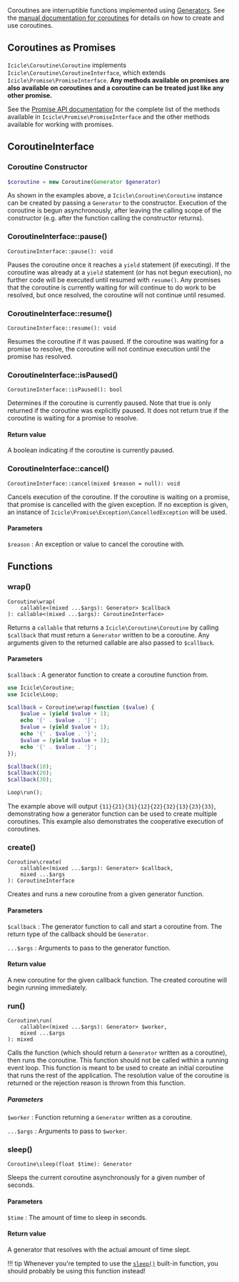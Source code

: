 Coroutines are interruptible functions implemented using [Generators](http://www.php.net/manual/en/language.generators.overview.php). See the [manual documentation for coroutines](../manual/coroutines.md) for details on how to create and use coroutines.

## Coroutines as Promises

`Icicle\Coroutine\Coroutine` implements `Icicle\Coroutine\CoroutineInterface`, which extends `Icicle\Promise\PromiseInterface`. **Any methods available on promises are also available on coroutines and a coroutine can be treated just like any other promise.**

See the [Promise API documentation](promise.md) for the complete list of the methods available in `Icicle\Promise\PromiseInterface` and the other methods available for working with promises.



## CoroutineInterface

### Coroutine Constructor

```php
$coroutine = new Coroutine(Generator $generator)
```

As shown in the examples above, a `Icicle\Coroutine\Coroutine` instance can be created by passing a `Generator` to the constructor. Execution of the coroutine is begun asynchronously, after leaving the calling scope of the constructor (e.g. after the function calling the constructor returns).


### CoroutineInterface::pause()

    CoroutineInterface::pause(): void

Pauses the coroutine once it reaches a `yield` statement (if executing). If the coroutine was already at a `yield` statement (or has not begun execution), no further code will be executed until resumed with `resume()`. Any promises that the coroutine is currently waiting for will continue to do work to be resolved, but once resolved, the coroutine will not continue until resumed.


### CoroutineInterface::resume()

    CoroutineInterface::resume(): void

Resumes the coroutine if it was paused. If the coroutine was waiting for a promise to resolve, the coroutine will not continue execution until the promise has resolved.


### CoroutineInterface::isPaused()

    CoroutineInterface::isPaused(): bool

Determines if the coroutine is currently paused. Note that true is only returned if the coroutine was explicitly paused. It does not return true if the coroutine is waiting for a promise to resolve.

#### Return value
A boolean indicating if the coroutine is currently paused.


### CoroutineInterface::cancel()

    CoroutineInterface::cancel(mixed $reason = null): void

Cancels execution of the coroutine. If the coroutine is waiting on a promise, that promise is cancelled with the given exception. If no exception is given, an instance of `Icicle\Promise\Exception\CancelledException` will be used.

#### Parameters
`$reason`
:   An exception or value to cancel the coroutine with.



## Functions

### wrap()

    Coroutine\wrap(
        callable<(mixed ...$args): Generator> $callback
    ): callable<(mixed ...$args): CoroutineInterface>

Returns a `callable` that returns a `Icicle\Coroutine\Coroutine` by calling `$callback` that must return a `Generator` written to be a coroutine. Any arguments given to the returned callable are also passed to `$callback`.

#### Parameters
`$callback`
:   A generator function to create a coroutine function from.

```php
use Icicle\Coroutine;
use Icicle\Loop;

$callback = Coroutine\wrap(function ($value) {
    $value = (yield $value + 1);
    echo '{' . $value . '}';
    $value = (yield $value + 1);
    echo '{' . $value . '}';
    $value = (yield $value + 1);
    echo '{' . $value . '}';
});

$callback(10);
$callback(20);
$callback(30);

Loop\run();
```

The example above will output `{11}{21}{31}{12}{22}{32}{13}{23}{33}`, demonstrating how a generator function can be used to create multiple coroutines. This example also demonstrates the cooperative execution of coroutines.


### create()

    Coroutine\create(
        callable<(mixed ...$args): Generator> $callback,
        mixed ...$args
    ): CoroutineInterface

Creates and runs a new coroutine from a given generator function.

#### Parameters
`$callback`
:   The generator function to call and start a coroutine from. The return type of the callback should be `Generator`.

`...$args`
:   Arguments to pass to the generator function.

#### Return value
A new coroutine for the given callback function. The created coroutine will begin running immediately.


### run()

    Coroutine\run(
        callable<(mixed ...$args): Generator> $worker,
        mixed ...$args
    ): mixed

Calls the function (which should return a `Generator` written as a coroutine), then runs the coroutine. This function should not be called within a running event loop. This function is meant to be used to create an initial coroutine that runs the rest of the application. The resolution value of the coroutine is returned or the rejection reason is thrown from this function.

##### Parameters
`$worker`
:   Function returning a `Generator` written as a coroutine.

`...$args`
:   Arguments to pass to `$worker`.


### sleep()

    Coroutine\sleep(float $time): Generator

Sleeps the current coroutine asynchronously for a given number of seconds.

#### Parameters
`$time`
:   The amount of time to sleep in seconds.

#### Return value
A generator that resolves with the actual amount of time slept.

!!! tip
    Whenever you're tempted to use the [`sleep()`](http://php.net/sleep) built-in function, you should probably be using this function instead!
